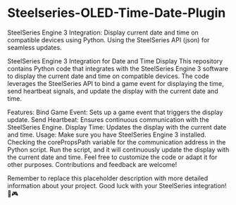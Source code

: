 # Steelseries-OLED-Time-Date-Plugin
SteelSeries Engine 3 Integration: Display current date and time on compatible devices using Python. Using the SteelSeries API (json) for seamless updates.

SteelSeries Engine 3 Integration for Date and Time Display
This repository contains Python code that integrates with the SteelSeries Engine 3 software to display the current date and time on compatible devices. The code leverages the SteelSeries API to bind a game event for displaying the time, send heartbeat signals, and update the display with the current date and time.

Features:
Bind Game Event: Sets up a game event that triggers the display update.
Send Heartbeat: Ensures continuous communication with the SteelSeries Engine.
Display Time: Updates the display with the current date and time.
Usage:
Make sure you have SteelSeries Engine 3 installed.
Checking the corePropsPath variable for the communication address in the Python script.
Run the script, and it will continuously update the display with the current date and time.
Feel free to customize the code or adapt it for other purposes. Contributions and feedback are welcome!

Remember to replace this placeholder description with more detailed information about your project. Good luck with your SteelSeries integration! 🚀🎮
